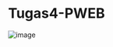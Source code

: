 # Tugas4-PWEB
![image](https://github.com/farrasariffadhila/Tugas4-PWEB/assets/89232500/126b3ce2-c3e4-4d1d-a4bb-baf833a4d9e3)

